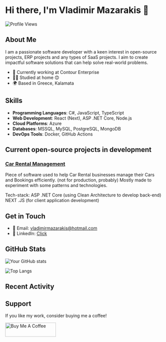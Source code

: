 # Hi there, I'm Vladimir Mazarakis 👋

![Profile Views](https://komarev.com/ghpvc/?username=vladimirmazarakis&color=blueviolet)

## About Me

I am a passionate software developer with a keen interest in open-source projects, ERP projects and any types of SaaS projects. I aim to create impactful software solutions that can help solve real-world problems.

- 💼 Currently working at Contour Enterprise
- 🧑‍🎓 Studied at home 😊
- 🌍 Based in Greece, Kalamata

## Skills

- **Programming Languages**: C#, JavaScript, TypeScript
- **Web Development**: React (Next), ASP .NET Core, Node.js
- **Cloud Platforms**: Azure
- **Databases**: MSSQL, MySQL, PostgreSQL, MongoDB
- **DevOps Tools**: Docker, GitHub Actions

## Current open-source projects in development

### [Car Rental Management](https://github.com/vladimirmazarakis/car-rental-management)
Piece of software used to help Car Rental businesses manage their Cars and Bookings efficiently. (not for production, probably)
Mostly made to experiment with some patterns and technologies.

Tech-stack:
ASP .NET Core (using Clean Architecture to develop back-end)
NEXT .JS (for client application development)

## Get in Touch

- 📧 Email: [vladimirmazarakis@hotmail.com](mailto:vladimirmazarakis@hotmail.com)
- 💼 LinkedIn: [Click](https://www.linkedin.com/in/vladimiros-mazarakis-621347225/)

## GitHub Stats

![Your GitHub stats](https://github-readme-stats.vercel.app/api?username=vladimirmazarakis&show_icons=true&theme=radical)

![Top Langs](https://github-readme-stats.vercel.app/api/top-langs/?username=vladimirmazarakis&layout=compact&theme=radical)

## Recent Activity

<!--START_SECTION:activity-->
<!--END_SECTION:activity-->

## Support

If you like my work, consider buying me a coffee!

<a href="https://buymeacoffee.com/vladimirma4" target="_blank"><img src="https://cdn.buymeacoffee.com/buttons/v2/default-yellow.png" alt="Buy Me A Coffee" style="height: 45px; width: 162px;"></a>

